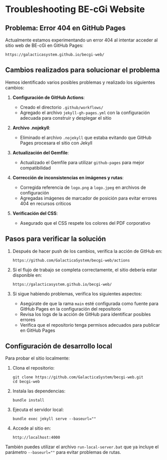 # Troubleshooting BE-cGi Website

## Problema: Error 404 en GitHub Pages

Actualmente estamos experimentando un error 404 al intentar acceder al sitio web de BE-cGi en GitHub Pages:
```
https://galacticasystem.github.io/becgi-web/
```

## Cambios realizados para solucionar el problema

Hemos identificado varios posibles problemas y realizado los siguientes cambios:

1. **Configuración de GitHub Actions**:
   - Creado el directorio `.github/workflows/`
   - Agregado el archivo `jekyll-gh-pages.yml` con la configuración adecuada para construir y desplegar el sitio

2. **Archivo .nojekyll**:
   - Eliminado el archivo `.nojekyll` que estaba evitando que GitHub Pages procesara el sitio con Jekyll

3. **Actualización del Gemfile**:
   - Actualizado el Gemfile para utilizar `github-pages` para mejor compatibilidad

4. **Corrección de inconsistencias en imágenes y rutas**:
   - Corregida referencia de `logo.png` a `logo.jpeg` en archivos de configuración
   - Agregadas imágenes de marcador de posición para evitar errores 404 en recursos críticos

5. **Verificación del CSS**:
   - Asegurado que el CSS respete los colores del PDF corporativo

## Pasos para verificar la solución

1. Después de hacer push de los cambios, verifica la acción de GitHub en:
   ```
   https://github.com/GalacticaSystem/becgi-web/actions
   ```

2. Si el flujo de trabajo se completa correctamente, el sitio debería estar disponible en:
   ```
   https://galacticasystem.github.io/becgi-web/
   ```

3. Si sigue habiendo problemas, verifica los siguientes aspectos:
   - Asegúrate de que la rama `main` esté configurada como fuente para GitHub Pages en la configuración del repositorio
   - Revisa los logs de la acción de GitHub para identificar posibles errores
   - Verifica que el repositorio tenga permisos adecuados para publicar en GitHub Pages

## Configuración de desarrollo local

Para probar el sitio localmente:

1. Clona el repositorio:
   ```
   git clone https://github.com/GalacticaSystem/becgi-web.git
   cd becgi-web
   ```

2. Instala las dependencias:
   ```
   bundle install
   ```

3. Ejecuta el servidor local:
   ```
   bundle exec jekyll serve --baseurl=""
   ```

4. Accede al sitio en:
   ```
   http://localhost:4000
   ```

También puedes utilizar el archivo `run-local-server.bat` que ya incluye el parámetro `--baseurl=""` para evitar problemas de rutas.
